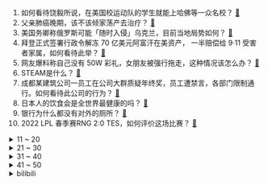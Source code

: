 1. 如何看待饶毅所说，在美国校运动队的学生就能上哈佛等一众名校？ [:link:](https://www.zhihu.com/question/515562537)
2. 父亲肺癌晚期，该不该倾家荡产去治疗？ [:link:](https://www.zhihu.com/question/446433748)
3. 美国务卿称俄罗斯可能「随时入侵」乌克兰，目前当地局势如何？ [:link:](https://www.zhihu.com/question/516100451)
4. 拜登正式签署行政令解冻 70 亿美元阿富汗在美资产， 一半赔偿给 9·11 受害者家属，如何看待此举？ [:link:](https://www.zhihu.com/question/516106803)
5. 网友爆料称自己没有 50W 彩礼，女朋友被强行拖走，这种情况该怎么办？ [:link:](https://www.zhihu.com/question/516097950)
6. STEAM是什么？ [:link:](https://www.zhihu.com/question/511784868)
7. 成都某建筑公司一员工在公司大群质疑年终奖，员工遭禁言，各部门限制通行。如何看待此公司的行为？ [:link:](https://www.zhihu.com/question/515974615)
8. 日本人的饮食会是全世界最健康的吗？ [:link:](https://www.zhihu.com/question/422054066)
9. 银行为什么都没有对外的厕所？ [:link:](https://www.zhihu.com/question/264251758)
10. 2022 LPL 春季赛RNG 2:0 TES，如何评价这场比赛？ [:link:](https://www.zhihu.com/question/516192452)
<details>
<summary>11 ~ 20</summary>

11. 如何看待速度滑冰男子 500 米颁奖仪式韩国运动员领奖前做出擦领奖台的动作？ [:link:](https://www.zhihu.com/question/516198351)
12. 如果你是华山派弟子，会加入气宗还是剑宗？ [:link:](https://www.zhihu.com/question/342393844)
13. 真的能忘记你喜欢的那个人吗？ [:link:](https://www.zhihu.com/question/515515845)
14. 2022 春节档观影人次仅 1.14 亿，电影票房开始走下坡路了吗？如果电影票变便宜了，局面会改变吗？ [:link:](https://www.zhihu.com/question/515936722)
15. 四室两厅三卫 165 平米的户型，南面次卧有卫生间想做女儿房，但仅有 11 平米该怎么办？ [:link:](https://www.zhihu.com/question/515015236)
16. 如何评价男子吹气检测超标被定为「饮酒驾车」后仍要抽血复检，最终被判为「醉酒驾车」？吹气检测会不准吗？ [:link:](https://www.zhihu.com/question/516135752)
17. 一个想不择手段去赚钱的人，他的思想和心理是太幼稚了还是太成熟了？ [:link:](https://www.zhihu.com/question/514641836)
18. 买 iPhone SE 系列的人是什么心态？ [:link:](https://www.zhihu.com/question/515480201)
19. 如果重返高一，你会做什么？ [:link:](https://www.zhihu.com/question/323215725)
20. 为什么水系魔法师不直接把敌人体内的水抽干完成击杀，而是要控制好几吨水去砸人? [:link:](https://www.zhihu.com/question/511160529)
</details>
<details>
<summary>21 ~ 30</summary>

21. 失业在家一个月了，感觉自己很无用不知道找什么样的工作，教培行业不景气，我该做点什么呢？ [:link:](https://www.zhihu.com/question/498996764)
22. 如何看待分析称 2022 年一月全国土地出让金下跌 61%？ [:link:](https://www.zhihu.com/question/515719550)
23. 国际滑联回应羽生结弦 4A 未获认定，因该跳的旋转度不足，如何评价这一结果？ [:link:](https://www.zhihu.com/question/516133019)
24. 广电总局提出反对电视剧市场恶性竞争，禁止违法失德艺人通过电视剧出镜等，将会带来哪些影响？ [:link:](https://www.zhihu.com/question/515911536)
25. 你认为厉害的人，最最核心的三个能力是什么？ [:link:](https://www.zhihu.com/question/515214154)
26. 把《火影忍者》雏田和小樱班级互换会怎么样？她们现在实力和命运会如何？ [:link:](https://www.zhihu.com/question/512801354)
27. c++的单例模式为什么不直接全部使用static，而是非要实例化一个对象？ [:link:](https://www.zhihu.com/question/56527586)
28. 有没有男主是人鱼，女主是人类的言情小说？ [:link:](https://www.zhihu.com/question/386352477)
29. 多读书，是否真的能改变一个人的气质或者性格？ [:link:](https://www.zhihu.com/question/514148836)
30. 在创作网络小说的过程中，常驻配角应该设定多少个？具体要怎样去设定？ [:link:](https://www.zhihu.com/question/515388899)
</details>
<details>
<summary>31 ~ 40</summary>

31. 21-22 赛季英超曼联 1:1 战平南安普顿，如何评价这场比赛？ [:link:](https://www.zhihu.com/question/516199076)
32. 一个等你五年，和一个陪你五年的，你会选择哪个? [:link:](https://www.zhihu.com/question/510045642)
33. 电视剧《开端》有哪些细节细思极恐？ [:link:](https://www.zhihu.com/question/510965420)
34. 为什么我会觉得《Minecraft》有一种悲伤感？ [:link:](https://www.zhihu.com/question/435941371)
35. 和男朋友在一起的第一个情人节 ，送男朋友什么礼物比较好？ [:link:](https://www.zhihu.com/question/311778493)
36. 在一起过和从没在一起，哪个更遗憾？ [:link:](https://www.zhihu.com/question/512674103)
37. 为什么狼人杀越来越凉，剧本杀也没有大火，桌游是不是没有出路了？ [:link:](https://www.zhihu.com/question/412234267)
38. 有没有美一点、短一点的文案？ [:link:](https://www.zhihu.com/question/514105972)
39. 如何评价宋佳、陈赫主演的电视剧《盛装》？ [:link:](https://www.zhihu.com/question/515056808)
40. 喜欢一个人五年了能忘掉吗？ [:link:](https://www.zhihu.com/question/515214240)
</details>
<details>
<summary>41 ~ 50</summary>

41. 对你来说活下去的动力是什么？ [:link:](https://www.zhihu.com/question/513988387)
42. 西贝莜面村店内被指播放不雅视频，餐厅称「非店员所为，已报警」，涉事人员会受到什么处罚? [:link:](https://www.zhihu.com/question/515792068)
43. 2022 北京冬奥会速度滑冰男子 500 米高亭宇破奥运纪录夺得中国第 4 金，如何评价他的表现？ [:link:](https://www.zhihu.com/question/516170249)
44. 想知道暗恋成功是什么体验？ [:link:](https://www.zhihu.com/question/52786326)
45. 内心的充实从何而来？ [:link:](https://www.zhihu.com/question/64647085)
46. 2022 LPL 春季赛WBG 2:1 FPX，如何评价这场比赛？ [:link:](https://www.zhihu.com/question/516166571)
47. 为什么现在的孩子都不向父母交红包了？ [:link:](https://www.zhihu.com/question/515840550)
48. 偶尔想喝热水，买即热式饮水机会沦为鸡肋吗？ [:link:](https://www.zhihu.com/question/515795003)
49. 你收藏过哪些宝藏短句呢？ [:link:](https://www.zhihu.com/question/502863332)
50. 考研有哪些经验可以传给2023的考研党？ [:link:](https://www.zhihu.com/question/509295129)
</details><details>
<summary>bilibili</summary>

1. 《原神》八重神子角色PV——「狐之所爱」 [:link:](//www.bilibili.com/video/BV11b4y177H4)
2. 月售10000多盒的超人气饼干，自己在家做，结果。。。 [:link:](//www.bilibili.com/video/BV1f34y1k7D5)
3. 圆满了！原来早在16年前官方就埋下了伏笔啊！ [:link:](//www.bilibili.com/video/BV1GT4y1X7AA)
4. 《孤勇者》完整版！谁再说我不关心你们，我跟谁急！！！ [:link:](//www.bilibili.com/video/BV1Mq4y187tw)
5. 【罗翔】我也是第一次到这个地方来，大开眼界！ [:link:](//www.bilibili.com/video/BV1Yi4y1f7ou)
6. 谷爱凌：好的，下一个问题… [:link:](//www.bilibili.com/video/BV1pZ4y1R7qG)
7. 印度街头煮面兄弟 [:link:](//www.bilibili.com/video/BV1u5411o7hx)
8. 如何把苏伊士运河变没？【硬核狠人26】 [:link:](//www.bilibili.com/video/BV19F41177yJ)
9. ⚡尺V尺⚡ [:link:](//www.bilibili.com/video/BV1pm4y1d7M5)
10. 课 堂 请 勿 对 对 子【第二季】5.0 ！！！ [:link:](//www.bilibili.com/video/BV1JP4y1P76Q)
<details>
<summary>11 ~ 20</summary>

11. 一只靠脚刹车的涡轮增鸭 [:link:](//www.bilibili.com/video/BV13R4y1L7Ch)
12. 《关于男友来我家串门惨遭亲戚围观这件事》 [:link:](//www.bilibili.com/video/BV19F411778H)
13. 看不起中国土狗？我笑了 [:link:](//www.bilibili.com/video/BV1Li4y1f74d)
14. 美军：这样下去要输越南了 [:link:](//www.bilibili.com/video/BV1Kq4y187Kk)
15. 这也能卖？！ [:link:](//www.bilibili.com/video/BV1XT4y1Q7cV)
16. 赵鹏疯了，到处踢人 [:link:](//www.bilibili.com/video/BV1uT4y1X7ZS)
17. 川普烤肉店重新开业！美国最大网红餐厅现在怎样了？ [:link:](//www.bilibili.com/video/BV1434y117aX)
18. 很高兴认识你，我又给她唱了两首歌！【国际连线究极尬聊网恋篇 续】 [:link:](//www.bilibili.com/video/BV1Qa411y7bH)
19. 俯卧撑，但监督者是AI。 [:link:](//www.bilibili.com/video/BV1sm4y1Z76x)
20. 一口香哭的童年回忆！轰轰炸炸脆脆香香大鱿鱼~ [:link:](//www.bilibili.com/video/BV16a411y7Zd)
</details>
<details>
<summary>21 ~ 30</summary>

21. 男子去亲戚家拜年，回家途中经过一条泥路，掏出手机拍出绝美大片 [:link:](//www.bilibili.com/video/BV1E5411o7PA)
22. 有个洗脚妹问我：“是不是人与人之间没有互相看透 才产生了爱情？” [:link:](//www.bilibili.com/video/BV1Wi4y1f7yq)
23. “对不起，我还是没能走出那个夏天。” [:link:](//www.bilibili.com/video/BV1Fq4y187Q4)
24. 这就是格局！#羽生结弦 #冬奥会 [:link:](//www.bilibili.com/video/BV14L4y137qa)
25. 豆腐雕刻“鱼跃” [:link:](//www.bilibili.com/video/BV1Cm4y1Z7LR)
26. 当朋友不开心时，只有巨大麻薯蛋挞杯才能哄好，吸着吃比奶茶过瘾。 [:link:](//www.bilibili.com/video/BV1WR4y177Nd)
27. 欢迎来到魔法世界～ [:link:](//www.bilibili.com/video/BV1kL4y1377Y)
28. 世界上最幸运的冠军，靠运气一路进入决赛，又靠运气获得金牌！ [:link:](//www.bilibili.com/video/BV1ua411y7VP)
29. 一个人，何止一个人！！！ [:link:](//www.bilibili.com/video/BV1LP4y1w7Wc)
30. 《中 二 少 年 杀 鬼 记 ！》 [:link:](//www.bilibili.com/video/BV1vL4y1s7qY)
</details>
<details>
<summary>31 ~ 40</summary>

31. 《 沙 雕 新 闻 大 赏 》 [:link:](//www.bilibili.com/video/BV1HY411L7DX)
32. 说他傻吧就他会，说他聪明吧一个没吃着 [:link:](//www.bilibili.com/video/BV1JS4y1C7Qc)
33. 无人机+迫击炮=？？？【迫击炮快乐阴人流#4】 [:link:](//www.bilibili.com/video/BV1QF41177bp)
34. 情人节预演 [:link:](//www.bilibili.com/video/BV1Nq4y187Yv)
35. 【原神】全网首发最齐全白嫖紫蓝绿三色经验书点位（全程剪辑无墨迹） [:link:](//www.bilibili.com/video/BV1su41197mF)
36. 又一个受封建迷信荼毒的 [:link:](//www.bilibili.com/video/BV13R4y1L7Xa)
37. 你爸过年回家在饭桌上干的那些事 [:link:](//www.bilibili.com/video/BV1Mi4y1f7CR)
38. 水 星 迫 降 青 春 版 #2 ！！？ [:link:](//www.bilibili.com/video/BV1eu41197nJ)
39. 当她拿出豆包的那一刻 我蚌埠住了 [:link:](//www.bilibili.com/video/BV1ET4y1X7PR)
40. 不轻易去评判 特别是在不知情的时候 [:link:](//www.bilibili.com/video/BV1nZ4y1R7bc)
</details>
<details>
<summary>41 ~ 50</summary>

41. 这些年被学生惯坏的老师 [:link:](//www.bilibili.com/video/BV1r3411j7Wi)
42. 评分5.6！历史新低令人窒息！诚实吐槽柯南M24绯色的子弹 [:link:](//www.bilibili.com/video/BV1G5411o7HX)
43. 普京和马克龙隔超长桌会谈 画面被网友各种玩坏 [:link:](//www.bilibili.com/video/BV15Y411L7tr)
44. 世界并不完美，我们还有彼此 - 斑鸠 Alec Benjamin 现场剪辑版《If We Have Each Other》【中英双字】 [:link:](//www.bilibili.com/video/BV12Z4y1Z7na)
45. 羽生结弦是不是有那个社交牛逼症 [:link:](//www.bilibili.com/video/BV1344y1H7bg)
46. 别人的18岁vs你的18岁… [:link:](//www.bilibili.com/video/BV1cr4y1a7dp)
47. 【原神】好家伙！就你小子一天天这么二创是吧？？ [:link:](//www.bilibili.com/video/BV1RR4y157Lu)
48. 帅小伙因黄油快过期，被迫做一期惠灵顿牛排，吃一口眼泪都掉了下来 [:link:](//www.bilibili.com/video/BV1aZ4y1o7mZ)
49. 在半睡半醒的冬日里给你暖意，踏雪前行，付出总会有所收获~感谢三连~ [:link:](//www.bilibili.com/video/BV1PY411L71U)
50. 一张嘴就知道，确实是文化人 [:link:](//www.bilibili.com/video/BV1Ni4y1f7Sv)
</details>
<details>
<summary>51 ~ 60</summary>

51. 大家好！我是佐藤健，我来B站啦！ [:link:](//www.bilibili.com/video/BV11b4y177DE)
52. 原初修真伏羲生存 EP1 开局竟出一把神弓 [:link:](//www.bilibili.com/video/BV1Ua411y7De)
53. “别开枪，我投降惹 ! ” [:link:](//www.bilibili.com/video/BV1TT4y1X73U)
54. 猫咪:能带我回家吗。 [:link:](//www.bilibili.com/video/BV1xu411976Z)
55. 【野生人类图鉴】我的冤种朋友你还好吗？【妈见打】 [:link:](//www.bilibili.com/video/BV1Ja411y7fX)
56. 【不止游戏】AK-47究竟有多经典？ [:link:](//www.bilibili.com/video/BV1nS4y1G7DW)
57. 悄悄给爸妈转钱，看看他们各自的反应 [:link:](//www.bilibili.com/video/BV1du41197At)
58. 人生第一次吃皇帝蟹！一口气就买了俩 [:link:](//www.bilibili.com/video/BV1MR4y1L7RT)
59. 《本视频纯属虚构，如有雷同，那可太好了》 [:link:](//www.bilibili.com/video/BV1BS4y1G7SH)
60. 艾伦·耶志毅发动地鸣前怒批调查兵团 [:link:](//www.bilibili.com/video/BV1vr4y1h7d1)
</details>
<details>
<summary>61 ~ 70</summary>

61. 一墩难求，那就用沙子堆一个吧 [:link:](//www.bilibili.com/video/BV1kY411L7Kw)
62. 绑架代替购买没节操 [:link:](//www.bilibili.com/video/BV1j5411o7kL)
63. 武大靖给王濛刷火箭，却“惨遭”王濛踢出直播间 [:link:](//www.bilibili.com/video/BV1834y117o3)
64. 【时代少年团】TNT纪录片《光环中的少年——“辞旧”》预告片 [:link:](//www.bilibili.com/video/BV1C3411j7nC)
65. 后来，国产剧中再也看不到这样穿着打扮的女主了！ [:link:](//www.bilibili.com/video/BV1S44y1H71t)
66. 物 归 原 主 [:link:](//www.bilibili.com/video/BV15q4y187zX)
67. 【全网唯一】真·单人7-18 终结时代 [:link:](//www.bilibili.com/video/BV1Su41197Ay)
68. 吃瓜皇子2：哥哥们夺嫡，其他弟弟在干嘛？【雍正王朝】 [:link:](//www.bilibili.com/video/BV1vb4y177NX)
69. 机长：要系好安全带哦 ~ [:link:](//www.bilibili.com/video/BV1da411y79q)
70. 试吃深海大猛货，龙宫使者，你们猜会翻车吗？ [:link:](//www.bilibili.com/video/BV15341177PE)
</details>
<details>
<summary>71 ~ 80</summary>

71. 黑皮＋甜妹？涂上最黑粉底假装去美黑，爸妈回家看傻了…… [:link:](//www.bilibili.com/video/BV1SL4y1s7Ch)
72. 跟我铠子拼你有这个实力吗！！？ [:link:](//www.bilibili.com/video/BV1K5411o7mA)
73. “动物治愈你的坏心情！” [:link:](//www.bilibili.com/video/BV135411o7Zz)
74. 集源江湖菜  厨子探店¥163 [:link:](//www.bilibili.com/video/BV1bY411L73p)
75. 为什么都在期待2026年意大利冬奥会！而韩国却害怕 [:link:](//www.bilibili.com/video/BV1ZT4y1Q7EV)
76. 当主办方放错了国歌，于是某些血脉就觉醒了！！！ [:link:](//www.bilibili.com/video/BV1ba411y7kW)
77. 冬奥会上的DJ能处，有歌真敢放，怕不是六公主派来的吧 [:link:](//www.bilibili.com/video/BV145411o7Gq)
78. 卧槽卧槽！！我不信有对手顶得住他这一套！ [:link:](//www.bilibili.com/video/BV1bu41197m2)
79. 大圣取经是被洗脑了？黑神话前世《斗战神》讲了个什么故事？猴哥背后隐藏惊人内幕！01 [:link:](//www.bilibili.com/video/BV1Yb4y1j76a)
80. 这部国漫放现在就是降维打击 [:link:](//www.bilibili.com/video/BV1Mq4y187gt)
</details>
<details>
<summary>81 ~ 90</summary>

81. 学校里挂的横幅差点把人笑死 [:link:](//www.bilibili.com/video/BV135411f73U)
82. 结婚前你必查的6件事，要不然呀，你以为的灵魂伴侣 很可能是个隐藏的大BOSS [:link:](//www.bilibili.com/video/BV1zR4y1j7US)
83. 毛子的下车方式 [:link:](//www.bilibili.com/video/BV1ea411y7a7)
84. 他要是懂汉语，就会知道央视对他的赞美有多诗情画意了！ [:link:](//www.bilibili.com/video/BV1xa411y7wc)
85. 当你的游戏由「运气」来掌握？！ [:link:](//www.bilibili.com/video/BV1Hm4y1d7jp)
86. 内容看完极度舒适（六） [:link:](//www.bilibili.com/video/BV1W34y117QG)
87. 今年最心疼的一顿饭！上海人均价最高的店，买单差点把我送走！ [:link:](//www.bilibili.com/video/BV1Ci4y1f7W5)
88. 揭秘诈骗式手机回收，UP亲测8799的iPhone13ProMax差点没了！ [:link:](//www.bilibili.com/video/BV1J5411o7no)
89. 人没钱不如鬼，汤没盐不如水！！！！ [:link:](//www.bilibili.com/video/BV1CS4y1G78L)
90. 当你成为「wifi路由器」？！ [:link:](//www.bilibili.com/video/BV1jF411n7zN)
</details>
<details>
<summary>91 ~ 100</summary>

91. 玉米加农炮机甲？！僵王都能秒杀？？ [:link:](//www.bilibili.com/video/BV16Y411L72G)
92. 北美最危险国家随机探店！！摇到哪就吃到哪，居然这么离谱？ [:link:](//www.bilibili.com/video/BV165411o7ki)
93. ⚡ 2.5 玩 家 现 状 ⚡ [:link:](//www.bilibili.com/video/BV14R4y177np)
94. 《理发店的日常》之《我和徒弟的相爱相杀》 [:link:](//www.bilibili.com/video/BV14L4y137HU)
95. 摆烂级新手号玩后感...原神新手体验不该只是新手的事儿！ [:link:](//www.bilibili.com/video/BV1su41197xf)
96. 我们的“双休”到底被谁偷走了？！ [:link:](//www.bilibili.com/video/BV1RR4y157HU)
97. 看看是不是你 [:link:](//www.bilibili.com/video/BV1QP4y1c7id)
98. 【原神】收藏！白嫖原石！是真能藏啊，全部邀约的隐藏成就 [:link:](//www.bilibili.com/video/BV1Y44y1H7LA)
99. 本以为是段子，没想到却是考试题！ [:link:](//www.bilibili.com/video/BV17T4y1X7BZ)
100. 猪猪坐飞机... [:link:](//www.bilibili.com/video/BV1344y1H7zE)
</details></details>